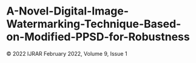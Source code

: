 # A-Novel-Digital-Image-Watermarking-Technique-Based-on-Modified-PPSD-for-Robustness
© 2022 IJRAR February 2022, Volume 9, Issue 1
